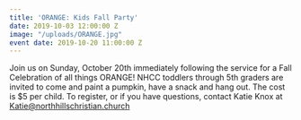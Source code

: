 ```yaml
---
title: 'ORANGE: Kids Fall Party'
date: 2019-10-03 12:00:00 Z
image: "/uploads/ORANGE.jpg"
event date: 2019-10-20 11:00:00 Z
---
```


Join us on Sunday, October 20th immediately following the service for a Fall Celebration of all things ORANGE! NHCC toddlers through 5th graders are invited to come and paint a pumpkin, have a snack and hang out. The cost is $5 per child. To register, or if you have questions, contact Katie Knox at Katie@northhillschristian.church